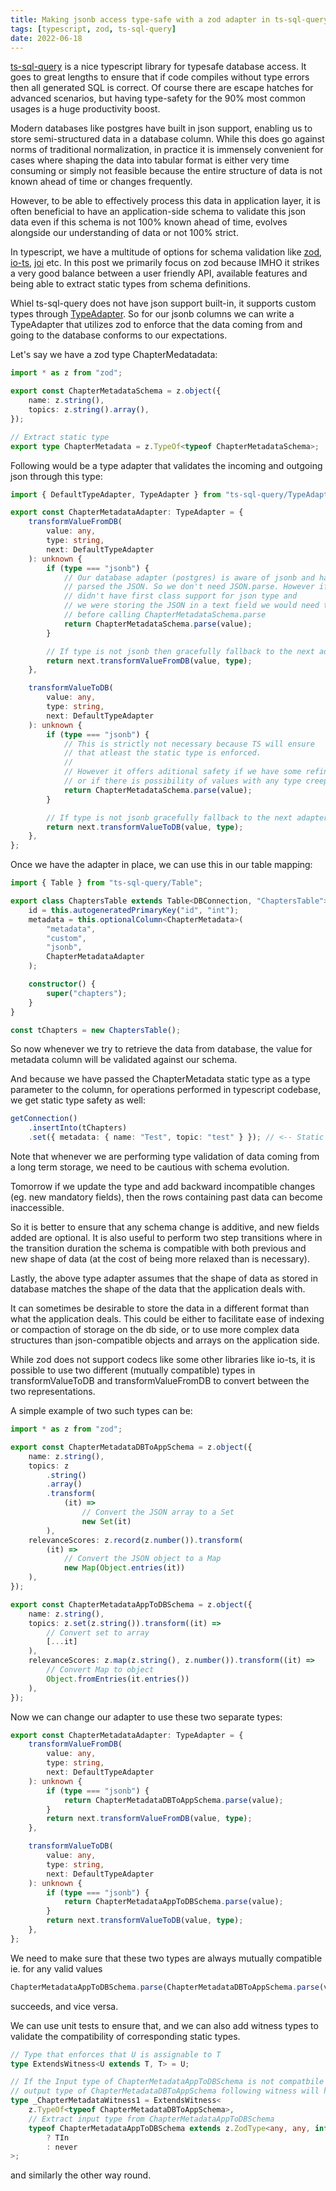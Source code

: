 ```yaml
---
title: Making jsonb access type-safe with a zod adapter in ts-sql-query
tags: [typescript, zod, ts-sql-query]
date: 2022-06-18
---
```


[ts-sql-query](https://ts-sql-query.readthedocs.io/en/stable) is a nice typescript library for typesafe database access. It goes to great lengths to ensure that if code compiles without type errors then all generated SQL is correct. Of course there are escape hatches for advanced scenarios, but having type-safety for the 90% most common usages is a huge productivity boost.

Modern databases like postgres have built in json support, enabling us to store semi-structured data in a database column. While this does go against norms of traditional normalization, in practice it is immensely convenient for cases where shaping the data into tabular format is either very time consuming or simply not feasible because the entire structure of data is not known ahead of time or changes frequently.

However, to be able to effectively process this data in application layer, it is often beneficial to have an application-side schema to validate this json data even if this schema is not 100% known ahead of time, evolves alongside our understanding of data or not 100% strict.

In typescript, we have a multitude of options for schema validation like [zod](https://zod.dev/), [io-ts](https://github.com/gcanti/io-ts), [joi](https://joi.dev/api/?v=17.6.0) etc. In this post we primarily focus on zod because IMHO it strikes a very good balance between a user friendly API, available features and being able to extract static types from schema definitions.

Whiel ts-sql-query does not have json support built-in, it supports custom types through [TypeAdapter](https://ts-sql-query.readthedocs.io/en/stable/supported-operations/#type-adpaters). So for our jsonb columns we can write a TypeAdapter that utilizes zod to enforce that the data coming from and going to the database conforms to our expectations.

Let's say we have a zod type ChapterMedatadata:

```ts
import * as z from "zod";

export const ChapterMetadataSchema = z.object({
    name: z.string(),
    topics: z.string().array(),
});

// Extract static type
export type ChapterMetadata = z.TypeOf<typeof ChapterMetadataSchema>;
```

Following would be a type adapter that validates the incoming and outgoing json through this type:

```ts
import { DefaultTypeAdapter, TypeAdapter } from "ts-sql-query/TypeAdapter";

export const ChapterMetadataAdapter: TypeAdapter = {
    transformValueFromDB(
        value: any,
        type: string,
        next: DefaultTypeAdapter
    ): unknown {
        if (type === "jsonb") {
            // Our database adapter (postgres) is aware of jsonb and has already
            // parsed the JSON. So we don't need JSON.parse. However if the dabase
            // didn't have first class support for json type and
            // we were storing the JSON in a text field we would need to do a JSON.parse first
            // before calling ChapterMetadataSchema.parse
            return ChapterMetadataSchema.parse(value);
        }

        // If type is not jsonb then gracefully fallback to the next adapter
        return next.transformValueFromDB(value, type);
    },

    transformValueToDB(
        value: any,
        type: string,
        next: DefaultTypeAdapter
    ): unknown {
        if (type === "jsonb") {
            // This is strictly not necessary because TS will ensure
            // that atleast the static type is enforced.
            //
            // However it offers aditional safety if we have some refinements
            // or if there is possibility of values with any type creeping in.
            return ChapterMetadataSchema.parse(value);
        }

        // If type is not jsonb gracefully fallback to the next adapter
        return next.transformValueToDB(value, type);
    },
};
```

Once we have the adapter in place, we can use this in our table mapping:

```ts
import { Table } from "ts-sql-query/Table";

export class ChaptersTable extends Table<DBConnection, "ChaptersTable"> {
    id = this.autogeneratedPrimaryKey("id", "int");
    metadata = this.optionalColumn<ChapterMetadata>(
        "metadata",
        "custom",
        "jsonb",
        ChapterMetadataAdapter
    );

    constructor() {
        super("chapters");
    }
}

const tChapters = new ChaptersTable();
```

So now whenever we try to retrieve the data from database, the value for metadata column will be validated against our schema.

And because we have passed the ChapterMetadata static type as a type parameter to the column, for operations performed in typescript codebase, we get static type safety as well:

```ts
getConnection()
    .insertInto(tChapters)
    .set({ metadata: { name: "Test", topic: "test" } }); // <-- Static type error
```

Note that whenever we are performing type validation of data coming from a long term storage, we need to be cautious with schema evolution.

Tomorrow if we update the type and add backward incompatible changes (eg. new mandatory fields), then the rows containing past data can become inaccessible.

So it is better to ensure that any schema change is additive, and new fields added are optional. It is also useful to perform two step transitions where in the transition duration the schema is compatible with both previous and new shape of data (at the cost of being more relaxed than is necessary).

Lastly, the above type adapter assumes that the shape of data as stored in database matches the shape of the data that the application deals with.

It can sometimes be desirable to store the data in a different format than what the application deals. This could be either to facilitate ease of indexing or compaction of storage on the db side, or to use more complex data structures than json-compatible objects and arrays on the application side.

While zod does not support codecs like some other libraries like io-ts, it is possible to use two different (mutually compatible) types in transformValueToDB and transformValueFromDB to convert between the two representations.

A simple example of two such types can be:

```ts
import * as z from "zod";

export const ChapterMetadataDBToAppSchema = z.object({
    name: z.string(),
    topics: z
        .string()
        .array()
        .transform(
            (it) =>
                // Convert the JSON array to a Set
                new Set(it)
        ),
    relevanceScores: z.record(z.number()).transform(
        (it) =>
            // Convert the JSON object to a Map
            new Map(Object.entries(it))
    ),
});

export const ChapterMetadataAppToDBSchema = z.object({
    name: z.string(),
    topics: z.set(z.string()).transform((it) =>
        // Convert set to array
        [...it]
    ),
    relevanceScores: z.map(z.string(), z.number()).transform((it) =>
        // Convert Map to object
        Object.fromEntries(it.entries())
    ),
});
```

Now we can change our adapter to use these two separate types:

```ts
export const ChapterMetadataAdapter: TypeAdapter = {
    transformValueFromDB(
        value: any,
        type: string,
        next: DefaultTypeAdapter
    ): unknown {
        if (type === "jsonb") {
            return ChapterMetadataDBToAppSchema.parse(value);
        }
        return next.transformValueFromDB(value, type);
    },

    transformValueToDB(
        value: any,
        type: string,
        next: DefaultTypeAdapter
    ): unknown {
        if (type === "jsonb") {
            return ChapterMetadataAppToDBSchema.parse(value);
        }
        return next.transformValueToDB(value, type);
    },
};
```

We need to make sure that these two types are always mutually compatible ie. for any valid values

```ts
ChapterMetadataAppToDBSchema.parse(ChapterMetadataDBToAppSchema.parse(value));
```

succeeds, and vice versa.

We can use unit tests to ensure that, and we can also add witness types to validate the compatibility of corresponding static types.

```ts
// Type that enforces that U is assignable to T
type ExtendsWitness<U extends T, T> = U;

// If the Input type of ChapterMetadataAppToDBSchema is not compatbile with
// output type of ChapterMetadataDBToAppSchema following witness will have a type error
type _ChapterMetadataWitness1 = ExtendsWitness<
    z.TypeOf<typeof ChapterMetadataDBToAppSchema>,
    // Extract input type from ChapterMetadataAppToDBSchema
    typeof ChapterMetadataAppToDBSchema extends z.ZodType<any, any, infer TIn>
        ? TIn
        : never
>;
```

and similarly the other way round.
